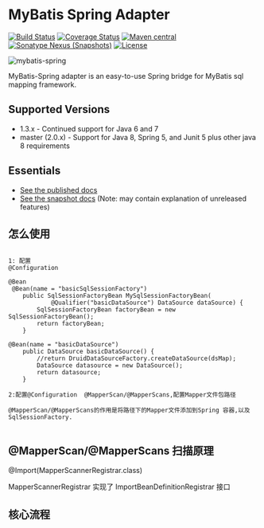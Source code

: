 MyBatis Spring Adapter
======================

[![Build Status](https://travis-ci.org/mybatis/spring.svg?branch=master)](https://travis-ci.org/mybatis/spring)
[![Coverage Status](https://coveralls.io/repos/mybatis/spring/badge.svg?branch=master&service=github)](https://coveralls.io/github/mybatis/spring?branch=master)
[![Maven central](https://maven-badges.herokuapp.com/maven-central/org.mybatis/mybatis-spring/badge.svg)](https://maven-badges.herokuapp.com/maven-central/org.mybatis/mybatis-spring)
[![Sonatype Nexus (Snapshots)](https://img.shields.io/nexus/s/https/oss.sonatype.org/org.mybatis/mybatis-spring.svg)](https://oss.sonatype.org/content/repositories/snapshots/org/mybatis/mybatis-spring/)
[![License](http://img.shields.io/:license-apache-brightgreen.svg)](http://www.apache.org/licenses/LICENSE-2.0.html)

![mybatis-spring](http://mybatis.github.io/images/mybatis-logo.png)

MyBatis-Spring adapter is an easy-to-use Spring bridge for MyBatis sql mapping framework.

Supported Versions
------------------

- 1.3.x - Continued support for Java 6 and 7
- master (2.0.x) - Support for Java 8, Spring 5, and Junit 5 plus other java 8 requirements

Essentials
----------

* [See the published docs](http://mybatis.github.io/spring/)
* [See the snapshot docs](src/site/markdown) (Note: may contain explanation of unreleased features)


怎么使用
------


```

1: 配置
@Configuration

@Bean
 @Bean(name = "basicSqlSessionFactory")
    public SqlSessionFactoryBean MySqlSessionFactoryBean(
            @Qualifier("basicDataSource") DataSource dataSource) {
        SqlSessionFactoryBean factoryBean = new SqlSessionFactoryBean();
        return factoryBean;
    }

@Bean(name = "basicDataSource")
    public DataSource basicDataSource() {
        //return DruidDataSourceFactory.createDataSource(dsMap);
        DataSource datasource = new DataSource();
        return datasource;
    }

2:配置@Configuration  @MapperScan/@MapperScans,配置Mapper文件包路径

@MapperScan/@MapperScans的作用是将路径下的Mapper文件添加到Spring 容器,以及SqlSessionFactory.


```


@MapperScan/@MapperScans 扫描原理
------------------------------

@Import(MapperScannerRegistrar.class)

MapperScannerRegistrar 实现了 ImportBeanDefinitionRegistrar 接口


核心流程
------------------------------










